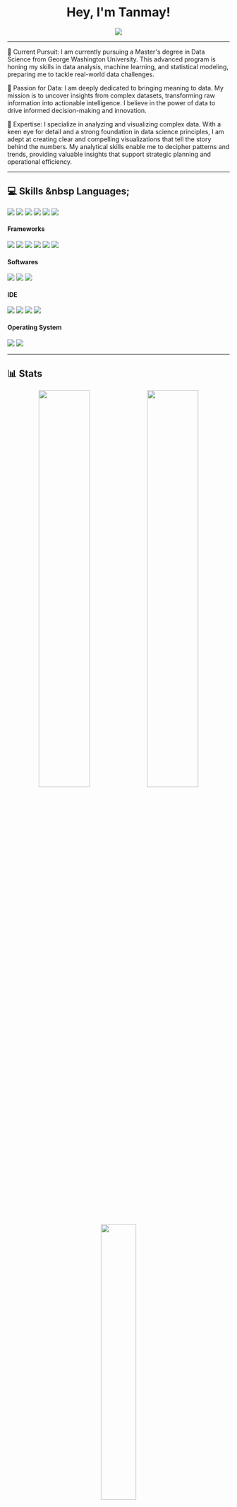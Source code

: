 <h1 align="center">Hey, I'm Tanmay! 
</h1>

<p align="center">
	<a href="https://github.com/DenverCoder1/readme-typing-svg"><img src="https://readme-typing-svg.herokuapp.com?lines=Machine+Learning+Developer;;AI%20|%20ML%20|%20DS;&center=true&width=380&height=45"></a><br>
</p>

---


🔭 Current Pursuit: I am currently pursuing a Master's degree in Data Science from George Washington University. This advanced program is honing my skills in data analysis, machine learning, and statistical modeling, preparing me to tackle real-world data challenges.

🌱 Passion for Data: I am deeply dedicated to bringing meaning to data. My mission is to uncover insights from complex datasets, transforming raw information into actionable intelligence. I believe in the power of data to drive informed decision-making and innovation.

👯 Expertise: I specialize in analyzing and visualizing complex data. With a keen eye for detail and a strong foundation in data science principles, I am adept at creating clear and compelling visualizations that tell the story behind the numbers. My analytical skills enable me to decipher patterns and trends, providing valuable insights that support strategic planning and operational efficiency.


---

## 💻 Skills &nbsp Languages;

<span> 
  <img src="https://img.shields.io/badge/python-3670A0?style=for-the-badge&logo=python&logoColor=ffdd54" />
  
  <img src="https://img.shields.io/badge/r-%23276DC3.svg?style=for-the-badge&logo=r&logoColor=white" />
	
  <img src="https://img.shields.io/badge/JavaScript-F7DF1E?style=for-the-badge&logo=javascript&logoColor=black" />  
  <img src="https://img.shields.io/badge/HTML5-E34F26?style=for-the-badge&logo=html5&logoColor=white" />
  <img src="https://img.shields.io/badge/CSS3-1572B6?style=for-the-badge&logo=css3&logoColor=white" />
  <img src="https://img.shields.io/badge/SQL-1D1209?style=for-the-badge&logo=sql&logoColor=white" />

<h4> Frameworks </h4>
<span>
	<img src="https://img.shields.io/badge/TensorFlow-%23FF6F00.svg?style=for-the-badge&logo=TensorFlow&logoColor=white" />
	<img src="https://img.shields.io/badge/opencv-%23white.svg?style=for-the-badge&logo=opencv&logoColor=white" />
	<img src="https://img.shields.io/badge/numpy-%23013243.svg?style=for-the-badge&logo=numpy&logoColor=white" />
	<img src="https://img.shields.io/badge/pandas-%23150458.svg?style=for-the-badge&logo=pandas&logoColor=white" />
        <img src="https://img.shields.io/badge/PyTorch-%23FF6F00.svg?style=for-the-badge&logo=PyTorch&logoColor=white" />
	<img src="https://img.shields.io/badge/Matplotlib-%23FF6F00.svg?style=for-the-badge&logo=Matplotlib&logoColor=white" />
 	


<h4> Softwares </h4>
<span>
  
 <img src="https://img.shields.io/badge/MySQL-00000F?style=for-the-badge&logo=mysql&logoColor=white">
 <img src="https://img.shields.io/badge/MongoDB-3FA037?style=for-the-badge&logo=mongodb&logoColor=white">
  <img src="https://img.shields.io/badge/Tableau-7AA037?style=for-the-badge&logo=tableau&logoColor=white">
  

<h4> IDE </h4>
<span>
	<img src="https://img.shields.io/badge/pycharm-15A42D.svg?style=for-the-badge&logo=pycharm&logoColor=white" />
  <img src="https://img.shields.io/badge/Colab-F9AB00?style=for-the-badge&logo=googlecolab&color=525252" /> 
	<img src="https://img.shields.io/badge/Visual_Studio_Code-0078D4?style=for-the-badge&logo=visual%20studio%20code&logoColor=white" />
	<img src="https://img.shields.io/badge/jupyter-%23FA0F00.svg?style=for-the-badge&logo=jupyter&logoColor=white" />

<h4> Operating System </h4>
<span>
	<img src="https://img.shields.io/badge/Ubuntu-E95420?style=for-the-badge&logo=ubuntu&logoColor=white" />
	<img src="https://img.shields.io/badge/Windows-0078D6?style=for-the-badge&logo=windows&logoColor=white" />


---
## 📊 Stats &nbsp;

<p align="center">
	<img width="48%" src="https://github-readme-stats.vercel.app/api?username=Tanmay1005&show_icons=true&count_private=true&theme=tokyonight" />
	<img width="48%" src="https://github-readme-streak-stats.herokuapp.com/?user=Tanmay1005&theme=tokyonight" />
	<br><br>
	<img width="40%" src="https://github-readme-stats.vercel.app/api/top-langs/?username=Tanmay1005&hide=html,css,javascript&theme=tokyonight&layout=compact" />
</p>


---

<h3 align="center">Connect with me
	<a href="https://www.linkedin.com/in/tanmay-ambegaokar/" target="blank"><img src="https://img.shields.io/badge/linkedin-%230077B5.svg?style=for-the-badge&logo=linkedin&logoColor=white"></a>
	<a href="mailto:tanmayambegaokar@gmail.com?subject=Hello%20Tanmay" target="blank"><img src="https://img.shields.io/badge/Gmail-D14836?style=for-the-badge&logo=gmail&logoColor=white"></a>


 



